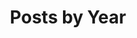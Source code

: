 ---
title: "Posts by Year"
permalink: /posts/
layout: posts
author_profile: true
sidebar:
  nav: "blogs"
---